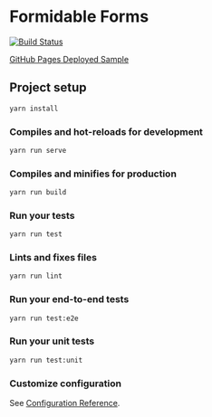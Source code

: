 # Formidable Forms

[![Build Status](https://travis-ci.com/miking-the-viking/FormidableForms.svg?token=mm6yHByGgeorBxsvuzKv&branch=master)](https://travis-ci.com/miking-the-viking/FormidableForms)

[GitHub Pages Deployed Sample](https://miking-the-viking.github.io/FormidableForms/)

## Project setup

```bash
yarn install
```

### Compiles and hot-reloads for development

```bash
yarn run serve
```

### Compiles and minifies for production

```bash
yarn run build
```

### Run your tests

```bash
yarn run test
```

### Lints and fixes files

```bash
yarn run lint
```

### Run your end-to-end tests

```bash
yarn run test:e2e
```

### Run your unit tests

```bash
yarn run test:unit
```

### Customize configuration

See [Configuration Reference](https://cli.vuejs.org/config/).
